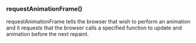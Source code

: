 ### requestAnimationFrame()

requestAnimationFrame tells the browser that wish to perform an animation and
it requests that the browser calls a specified function to update and animation
before the next repaint.
